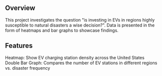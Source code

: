 ## Overview
This project investigates the question "is investing in EVs in regions highly susceptible to natural disasters a wise decision?". Data is presented in the form of heatmaps and bar graphs to showcase findings.

## Features
Heatmap: Show EV charging station density across the United States
Double Bar Graph: Compares the number of EV stations in different regions vs. disaster frequency

